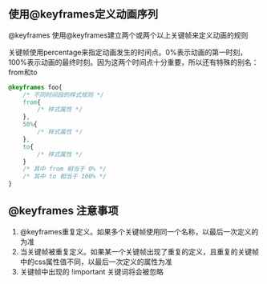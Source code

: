 
## 使用@keyframes定义动画序列
@keyframes 使用@keyframes建立两个或两个以上关键帧来定义动画的规则

关键帧使用percentage来指定动画发生的时间点。0%表示动画的第一时刻，100%表示动画的最终时刻。因为这两个时间点十分重要，所以还有特殊的别名：from和to
```css
@keyframes foo{
    /* 不同时间段的样式规则 */
    from{
        /* 样式属性 */
    },
    50%{
        /* 样式属性 */
    },
    to{
        /* 样式属性 */
    }
    /* 其中 from 相当于 0% */
    /* 其中 to 相当于 100% */
}
```

## @keyframes 注意事项
1. @keyframes重复定义。如果多个关键帧使用同一个名称，以最后一次定义的为准
2. 当关键帧被重复定义。如果某一个关键帧出现了重复的定义，且重复的关键帧中的css属性值不同，以最后一次定义的属性为准
3. 关键帧中出现的 !important 关键词将会被忽略

